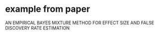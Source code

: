 # example from paper
AN EMPIRICAL BAYES MIXTURE METHOD FOR EFFECT SIZE
AND FALSE DISCOVERY RATE ESTIMATION
